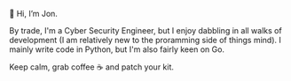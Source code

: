 👋 Hi, I’m Jon.

By trade, I'm a Cyber Security Engineer, but I enjoy dabbling in all walks of development (I am relatively new to the proramming side of things mind). I mainly write code in Python, but I'm also fairly keen on Go. 

Keep calm, grab coffee :coffee: and patch your kit. 

